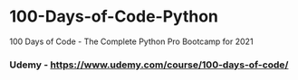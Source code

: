 # 100-Days-of-Code-Python
100 Days of Code - The Complete Python Pro Bootcamp for 2021

### Udemy - https://www.udemy.com/course/100-days-of-code/
